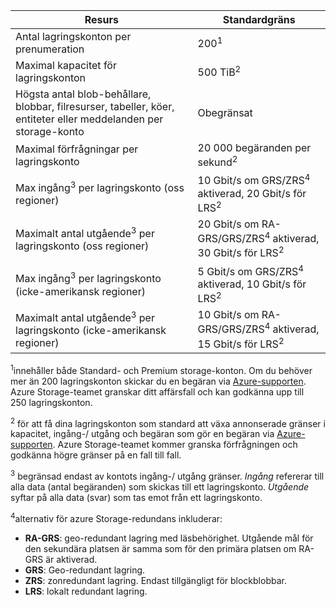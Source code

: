 | Resurs | Standardgräns |
| --- | --- |
| Antal lagringskonton per prenumeration | 200<sup>1</sup> |
| Maximal kapacitet för lagringskonton | 500 TiB<sup>2</sup> |
| Högsta antal blob-behållare, blobbar, filresurser, tabeller, köer, entiteter eller meddelanden per storage-konto | Obegränsat |
| Maximal förfrågningar per lagringskonto | 20 000 begäranden per sekund<sup>2</sup> |
| Max ingång<sup>3</sup> per lagringskonto (oss regioner) | 10 Gbit/s om GRS/ZRS<sup>4</sup> aktiverad, 20 Gbit/s för LRS<sup>2</sup> |
| Maximalt antal utgående<sup>3</sup> per lagringskonto (oss regioner) | 20 Gbit/s om RA-GRS/GRS/ZRS<sup>4</sup> aktiverad, 30 Gbit/s för LRS<sup>2</sup> |
| Max ingång<sup>3</sup> per lagringskonto (icke-amerikansk regioner) | 5 Gbit/s om GRS/ZRS<sup>4</sup> aktiverad, 10 Gbit/s för LRS<sup>2</sup> |
| Maximalt antal utgående<sup>3</sup> per lagringskonto (icke-amerikansk regioner) | 10 Gbit/s om RA-GRS/GRS/ZRS<sup>4</sup> aktiverad, 15 Gbit/s för LRS<sup>2</sup> |

<sup>1</sup>innehåller både Standard- och Premium storage-konton. Om du behöver mer än 200 lagringskonton skickar du en begäran via [Azure-supporten](https://azure.microsoft.com/support/faq/). Azure Storage-teamet granskar ditt affärsfall och kan godkänna upp till 250 lagringskonton. 

<sup>2</sup> för att få dina lagringskonton som standard att växa annonserade gränser i kapacitet, ingång-/ utgång och begäran som gör en begäran via [Azure-supporten](https://azure.microsoft.com/support/faq/). Azure Storage-teamet kommer granska förfrågningen och godkänna högre gränser på en fall till fall.

<sup>3</sup> begränsad endast av kontots ingång-/ utgång gränser. *Ingång* refererar till alla data (antal begäranden) som skickas till ett lagringskonto. *Utgående* syftar på alla data (svar) som tas emot från ett lagringskonto.  

<sup>4</sup>alternativ för azure Storage-redundans inkluderar:
* **RA-GRS**: geo-redundant lagring med läsbehörighet. Utgående mål för den sekundära platsen är samma som för den primära platsen om RA-GRS är aktiverad.
* **GRS**: Geo-redundant lagring. 
* **ZRS**: zonredundant lagring. Endast tillgängligt för blockblobbar. 
* **LRS**: lokalt redundant lagring. 